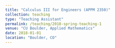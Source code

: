 ```yaml
---
title: "Calculus III for Engineers (APPM 2350)"
collection: teaching
type: "Teaching Assistant"
permalink: /teaching/2018-spring-teaching-1
venue: "CU Boulder, Applied Mathematics"
date: 2018-01-01
location: "Boulder, CO"
---
```



